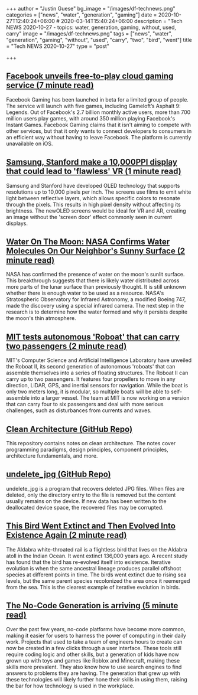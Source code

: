 +++
author = "Justin Guese"
bg_image = "/images/df-technews.png"
categories = ["news", "water", "generation", "gaming"]
date = 2020-10-27T12:40:24+06:00 # 2020-03-14T15:40:24+06:00
description = "Tech NEWS 2020-10-27 - topics: water, generation, gaming, without, used, carry"
image = "/images/df-technews.png"
tags = ["news", "water", "generation", "gaming", "without", "used", "carry", "two", "bird", "went"]
title = "Tech NEWS 2020-10-27"
type = "post"

+++

## [Facebook unveils free-to-play cloud gaming service (7 minute read)](https://venturebeat.com/2020/10/26/facebook-unveils-free-to-play-cloud-gaming-service//1/01000175698a630f-21b5f4ca-0d0b-431a-a704-63e383d38288-000000/BwHBiL4IC_5A_PZiNwG24euw4FySusHAGxui3mEfTEQ=164)

Facebook Gaming has been launched in beta for a limited group of people. The service will launch with five games, including Gameloft’s Asphalt 9: Legends. Out of Facebook's 2.7 billion monthly active users, more than 700 million users play games, with around 350 million playing Facebook's Instant Games. Facebook Gaming claims that it isn't aiming to compete with other services, but that it only wants to connect developers to consumers in an efficient way without having to leave Facebook. The platform is currently unavailable on iOS.

## [Samsung, Stanford make a 10,000PPI display that could lead to 'flawless' VR (1 minute read)](https://www.engadget.com/samsung-stanford-10000-ppi-oled-display-200949600.html/1/01000175698a630f-21b5f4ca-0d0b-431a-a704-63e383d38288-000000/TKVApJQsGhV-SpjpEJxbp3JWO6VMbO_8-qHrcpMLsYk=164)

Samsung and Stanford have developed OLED technology that supports resolutions up to 10,000 pixels per inch. The screens use films to emit white light between reflective layers, which allows specific colors to resonate through the pixels. This results in high pixel density without affecting its brightness. The newOLED screens would be ideal for VR and AR, creating an image without the 'screen door' effect commonly seen in current displays.

## [Water On The Moon: NASA Confirms Water Molecules On Our Neighbor's Sunny Surface (2 minute read)](https://www.npr.org/2020/10/26/927869069/water-on-the-moon-nasa-confirms-water-molecules-on-our-neighbors-sunny-surface/1/01000175698a630f-21b5f4ca-0d0b-431a-a704-63e383d38288-000000/6o4tXlkkUdF6equLBDXXenvt5ZmWwV-dUCYB1z43heM=164)

NASA has confirmed the presence of water on the moon's sunlit surface. This breakthrough suggests that there is likely water distributed across more parts of the lunar surface than previously thought. It is still unknown whether there is enough water to be used as a resource. NASA's Stratospheric Observatory for Infrared Astronomy, a modified Boeing 747, made the discovery using a special infrared camera. The next step in the research is to determine how the water formed and why it persists despite the moon's thin atmosphere.

## [MIT tests autonomous 'Roboat' that can carry two passengers (2 minute read)](https://www.engadget.com/mit-autonomous-roboat-ii-carries-passengers-140145138.html/1/01000175698a630f-21b5f4ca-0d0b-431a-a704-63e383d38288-000000/eBr2prtSOzeqQ_iRhjKro8-BlZ4Pnjx6oWvedu7MCdc=164)

MIT's Computer Science and Artificial Intelligence Laboratory have unveiled the Roboat II, its second generation of autonomous 'roboats' that can assemble themselves into a series of floating structures. The Roboat II can carry up to two passengers. It features four propellers to move in any direction, LiDAR, GPS, and inertial sensors for navigation. While the boat is only two meters long, it is modular, so multiple boats will be able to self-assemble into a larger vessel. The team at MIT is now working on a version that can carry four to six passengers and deal with more serious challenges, such as disturbances from currents and waves.

## [Clean Architecture (GitHub Repo)](https://github.com/preslavmihaylov/booknotes/tree/master/architecture/clean-architecture/1/01000175698a630f-21b5f4ca-0d0b-431a-a704-63e383d38288-000000/XI_00sJ6ZJIMCLtEk_Bg2xEm_l6blsDtB9hEuO4iYY0=164)

This repository contains notes on clean architecture. The notes cover programming paradigms, design principles, component principles, architecture fundamentals, and more.

## [undelete_jpg (GitHub Repo)](https://github.com/saintmarina/undelete_jpg/1/01000175698a630f-21b5f4ca-0d0b-431a-a704-63e383d38288-000000/Pn1bdAWi4aaetVX3ggBXh3_NXByqz77lVYW_yO17llM=164)

undelete_jpg is a program that recovers deleted JPG files. When files are deleted, only the directory entry to the file is removed but the content usually remains on the device. If new data has been written to the deallocated device space, the recovered files may be corrupted.

## [This Bird Went Extinct and Then Evolved Into Existence Again (2 minute read)](https://www.vice.com/en/article/vb9bpm/this-bird-went-extinct-and-then-evolved-into-existence-again/1/01000175698a630f-21b5f4ca-0d0b-431a-a704-63e383d38288-000000/cKL-doeb8x_oyPU134SKJ0qi4Gvz6Fo1JTUvDXaIOdk=164)

The Aldabra white-throated rail is a flightless bird that lives on the Aldabra atoll in the Indian Ocean. It went extinct 136,000 years ago. A recent study has found that the bird has re-evolved itself into existence. Iterative evolution is when the same ancestral lineage produces parallel offshoot species at different points in time. The birds went extinct due to rising sea levels, but the same parent species recolonized the area once it reemerged from the sea. This is the clearest example of iterative evolution in birds.

## [The No-Code Generation is arriving (5 minute read)](https://techcrunch.com/2020/10/26/the-no-code-generation-is-arriving//1/01000175698a630f-21b5f4ca-0d0b-431a-a704-63e383d38288-000000/HdL6UmwYbGuM0IJAJLINTWNxFmP1QTqqh2_7Zdc5xg8=164)

Over the past few years, no-code platforms have become more common, making it easier for users to harness the power of computing in their daily work. Projects that used to take a team of engineers hours to create can now be created in a few clicks through a user interface. These tools still require coding logic and other skills, but a generation of kids have now grown up with toys and games like Roblox and Minecraft, making these skills more prevalent. They also know how to use search engines to find answers to problems they are having. The generation that grew up with these technologies will likely further hone their skills in using them, raising the bar for how technology is used in the workplace.

